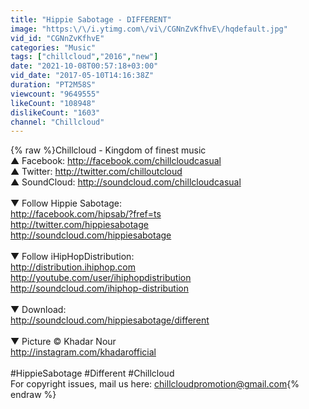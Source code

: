 ```yaml
---
title: "Hippie Sabotage - DIFFERENT"
image: "https:\/\/i.ytimg.com\/vi\/CGNnZvKfhvE\/hqdefault.jpg"
vid_id: "CGNnZvKfhvE"
categories: "Music"
tags: ["chillcloud","2016","new"]
date: "2021-10-08T00:57:18+03:00"
vid_date: "2017-05-10T14:16:38Z"
duration: "PT2M58S"
viewcount: "9649555"
likeCount: "108948"
dislikeCount: "1603"
channel: "Chillcloud"
---
```

{% raw %}Chillcloud - Kingdom of finest music<br />▲ Facebook: <a rel="nofollow" target="blank" href="http://facebook.com/chillcloudcasual">http://facebook.com/chillcloudcasual</a><br />▲ Twitter: <a rel="nofollow" target="blank" href="http://twitter.com/chilloutcloud">http://twitter.com/chilloutcloud</a><br />▲ SoundCloud: <a rel="nofollow" target="blank" href="http://soundcloud.com/chillcloudcasual">http://soundcloud.com/chillcloudcasual</a><br /><br />▼ Follow Hippie Sabotage:<br /><a rel="nofollow" target="blank" href="http://facebook.com/hipsab/?fref=ts">http://facebook.com/hipsab/?fref=ts</a><br /><a rel="nofollow" target="blank" href="http://twitter.com/hippiesabotage">http://twitter.com/hippiesabotage</a><br /><a rel="nofollow" target="blank" href="http://soundcloud.com/hippiesabotage">http://soundcloud.com/hippiesabotage</a><br /><br />▼ Follow iHipHopDistribution:<br /><a rel="nofollow" target="blank" href="http://distribution.ihiphop.com">http://distribution.ihiphop.com</a><br /><a rel="nofollow" target="blank" href="http://youtube.com/user/ihiphopdistribution">http://youtube.com/user/ihiphopdistribution</a><br /><a rel="nofollow" target="blank" href="http://soundcloud.com/ihiphop-distribution">http://soundcloud.com/ihiphop-distribution</a><br /><br />▼ Download:<br /><a rel="nofollow" target="blank" href="http://soundcloud.com/hippiesabotage/different">http://soundcloud.com/hippiesabotage/different</a><br /><br />▼ Picture © Khadar Nour <br /><a rel="nofollow" target="blank" href="http://instagram.com/khadarofficial">http://instagram.com/khadarofficial</a><br /><br />#HippieSabotage #Different #Chillcloud<br />For copyright issues, mail us here: chillcloudpromotion@gmail.com{% endraw %}
